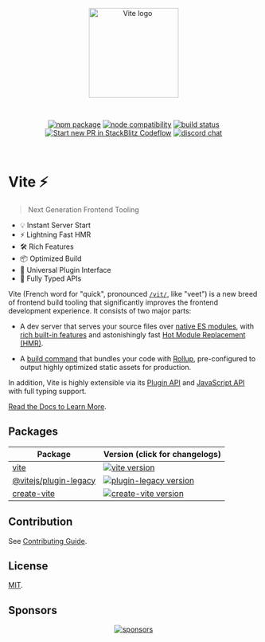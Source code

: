 <p align="center">
  <a href="https://vitejs.dev" target="_blank" rel="noopener noreferrer">
    <img width="180" src="https://vitejs.dev/logo.svg" alt="Vite logo">
  </a>
</p>
<br/>
<p align="center">
  <a href="https://npmjs.com/package/vite"><img src="https://img.shields.io/npm/v/vite.svg" alt="npm package"></a>
  <a href="https://nodejs.org/en/about/previous-releases"><img src="https://img.shields.io/node/v/vite.svg" alt="node compatibility"></a>
  <a href="https://github.com/vitejs/vite/actions/workflows/ci.yml"><img src="https://github.com/vitejs/vite/actions/workflows/ci.yml/badge.svg?branch=main" alt="build status"></a>
  <a href="https://pr.new/vitejs/vite"><img src="https://developer.stackblitz.com/img/start_pr_dark_small.svg" alt="Start new PR in StackBlitz Codeflow"></a>
  <a href="https://chat.vitejs.dev"><img src="https://img.shields.io/badge/chat-discord-blue?style=flat&logo=discord" alt="discord chat"></a>
</p>
<br/>

# Vite ⚡

> Next Generation Frontend Tooling

-   💡 Instant Server Start
-   ⚡️ Lightning Fast HMR
-   🛠️ Rich Features
-   📦 Optimized Build
-   🔩 Universal Plugin Interface
-   🔑 Fully Typed APIs

Vite (French word for "quick", pronounced
[`/vit/`](https://cdn.jsdelivr.net/gh/vitejs/vite@main/docs/public/vite.mp3),
like "veet") is a new breed of frontend build tooling that significantly
improves the frontend development experience. It consists of two major parts:

-   A dev server that serves your source files over
    [native ES modules](https://developer.mozilla.org/en-US/docs/Web/JavaScript/Guide/Modules),
    with [rich built-in features](https://vitejs.dev/guide/features.html) and
    astonishingly fast
    [Hot Module Replacement (HMR)](https://vitejs.dev/guide/features.html#hot-module-replacement).

-   A [build command](https://vitejs.dev/guide/build.html) that bundles your
    code with [Rollup](https://rollupjs.org), pre-configured to output highly
    optimized static assets for production.

In addition, Vite is highly extensible via its
[Plugin API](https://vitejs.dev/guide/api-plugin.html) and
[JavaScript API](https://vitejs.dev/guide/api-javascript.html) with full typing
support.

[Read the Docs to Learn More](https://vitejs.dev).

## Packages

| Package                                         | Version (click for changelogs)                                                                                                    |
| ----------------------------------------------- | :-------------------------------------------------------------------------------------------------------------------------------- |
| [vite](packages/vite)                           | [![vite version](https://img.shields.io/npm/v/vite.svg?label=%20)](packages/vite/CHANGELOG.md)                                    |
| [@vitejs/plugin-legacy](packages/plugin-legacy) | [![plugin-legacy version](https://img.shields.io/npm/v/@vitejs/plugin-legacy.svg?label=%20)](packages/plugin-legacy/CHANGELOG.md) |
| [create-vite](packages/create-vite)             | [![create-vite version](https://img.shields.io/npm/v/create-vite.svg?label=%20)](packages/create-vite/CHANGELOG.md)               |

## Contribution

See [Contributing Guide](CONTRIBUTING.md).

## License

[MIT](LICENSE).

## Sponsors

<p align="center">
  <a target="_blank" href="https://github.com/sponsors/yyx990803">
    <img alt="sponsors" src="https://sponsors.vuejs.org/vite.svg?v2">
  </a>
</p>
